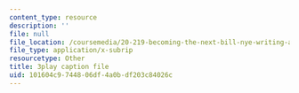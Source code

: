 ```yaml
---
content_type: resource
description: ''
file: null
file_location: /coursemedia/20-219-becoming-the-next-bill-nye-writing-and-hosting-the-educational-show-january-iap-2015/101604c9744806df4a0bdf203c84026c_ZCO2uAbgv6Y.srt
file_type: application/x-subrip
resourcetype: Other
title: 3play caption file
uid: 101604c9-7448-06df-4a0b-df203c84026c
---
```

